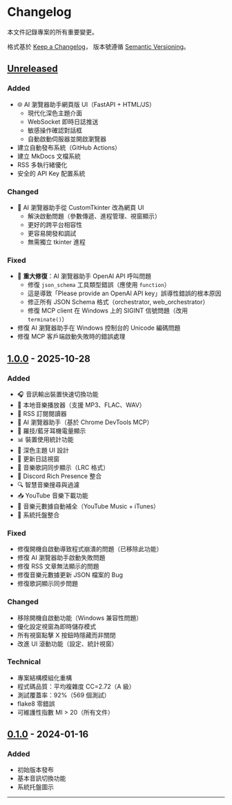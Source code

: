 # Changelog

本文件記錄專案的所有重要變更。

格式基於 [Keep a Changelog](https://keepachangelog.com/zh-TW/1.0.0/)，
版本號遵循 [Semantic Versioning](https://semver.org/lang/zh-TW/)。

## [Unreleased]

### Added
- 🌐 AI 瀏覽器助手網頁版 UI（FastAPI + HTML/JS）
  - 現代化深色主題介面
  - WebSocket 即時日誌推送
  - 敏感操作確認對話框
  - 自動啟動伺服器並開啟瀏覽器
- 建立自動發布系統（GitHub Actions）
- 建立 MkDocs 文檔系統
- RSS 多執行緒優化
- 安全的 API Key 配置系統

### Changed
- 🔄 AI 瀏覽器助手從 CustomTkinter 改為網頁 UI
  - 解決啟動問題（參數傳遞、進程管理、視窗顯示）
  - 更好的跨平台相容性
  - 更容易開發和調試
  - 無需獨立 tkinter 進程

### Fixed
- 🔧 **重大修復**：AI 瀏覽器助手 OpenAI API 呼叫問題
  - 修復 `json_schema` 工具類型錯誤（應使用 `function`）
  - 這是導致「Please provide an OpenAI API key」誤導性錯誤的根本原因
  - 修正所有 JSON Schema 格式（orchestrator, web_orchestrator）
  - 修復 MCP client 在 Windows 上的 SIGINT 信號問題（改用 `terminate()`）
- 修復 AI 瀏覽器助手在 Windows 控制台的 Unicode 編碼問題
- 修復 MCP 客戶端啟動失敗時的錯誤處理

## [1.0.0] - 2025-10-28

### Added
- 🎧 音訊輸出裝置快速切換功能
- 🎵 本地音樂播放器（支援 MP3、FLAC、WAV）
- 📰 RSS 訂閱閱讀器
- 🤖 AI 瀏覽器助手（基於 Chrome DevTools MCP）
- 🔋 羅技/藍牙耳機電量顯示
- 📊 裝置使用統計功能
- 🎨 深色主題 UI 設計
- 📝 更新日誌視窗
- 🎼 音樂歌詞同步顯示（LRC 格式）
- 🎨 Discord Rich Presence 整合
- 🔍 智慧音樂搜尋與過濾
- 📥 YouTube 音樂下載功能
- 🎯 音樂元數據自動補全（YouTube Music + iTunes）
- 📱 系統托盤整合

### Fixed
- 修復開機自啟動導致程式崩潰的問題（已移除此功能）
- 修復 AI 瀏覽器助手啟動失敗問題
- 修復 RSS 文章無法顯示的問題
- 修復音樂元數據更新 JSON 檔案的 Bug
- 修復歌詞顯示同步問題

### Changed
- 移除開機自啟動功能（Windows 兼容性問題）
- 優化設定視窗為即時儲存模式
- 所有視窗點擊 X 按鈕時隱藏而非關閉
- 改進 UI 滾動功能（設定、統計視窗）

### Technical
- 專案結構模組化重構
- 程式碼品質：平均複雜度 CC=2.72（A 級）
- 測試覆蓋率：92%（569 個測試）
- flake8 零錯誤
- 可維護性指數 MI > 20（所有文件）

## [0.1.0] - 2024-01-16

### Added
- 初始版本發布
- 基本音訊切換功能
- 系統托盤圖示

---

[Unreleased]: https://github.com/your-username/selfuse-tool/compare/v1.0.0...HEAD
[1.0.0]: https://github.com/your-username/selfuse-tool/releases/tag/v1.0.0
[0.1.0]: https://github.com/your-username/selfuse-tool/releases/tag/v0.1.0

